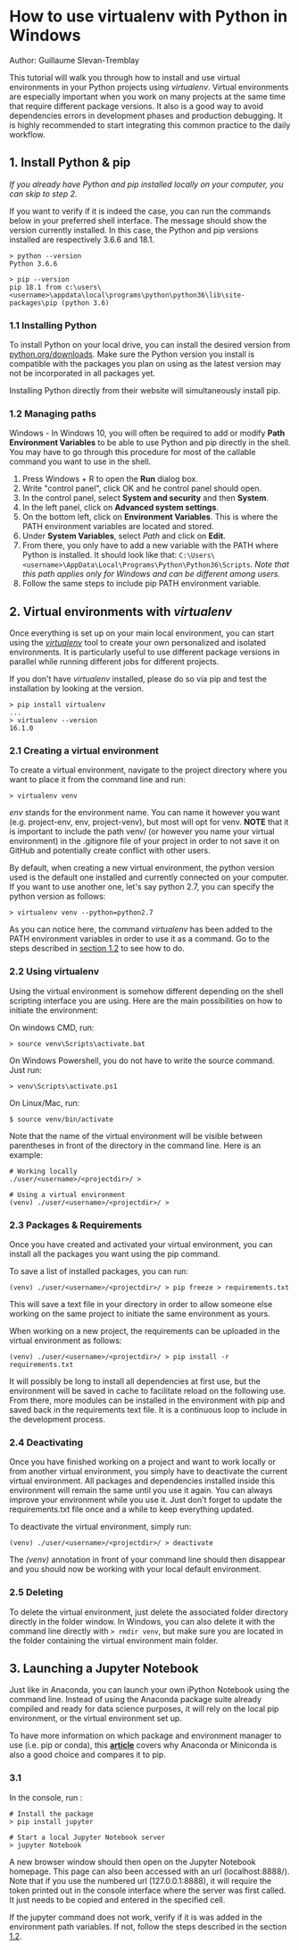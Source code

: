 # How to use virtualenv with Python in Windows

Author: Guillaume Slevan-Tremblay

This tutorial will walk you through how to install and use virtual environments in your Python projects using *virtualenv*. Virtual environments are especially important when you work on many projects at the same time that require different package versions. It also is a good way to avoid dependencies errors in development phases and production debugging. It is highly recommended to start integrating this common practice to the daily workflow.

## 1. Install Python & pip
*If you already have Python and pip installed locally on your computer, you can skip to step 2.*

If you want to verify if it is indeed the case, you can run the commands below in your preferred shell interface. The message should show the version currently installed. In this case, the Python and pip versions installed are respectively 3.6.6 and 18.1.

```
> python --version
Python 3.6.6

> pip --version
pip 18.1 from c:\users\<username>\appdata\local\programs\python\python36\lib\site-packages\pip (python 3.6)
```

### 1.1 Installing Python
To install Python on your local drive, you can install the desired version from [python.org/downloads](https://www.python.org/downloads/). Make sure the Python version you install is compatible with the packages you plan on using as the latest version may not be incorporated in all packages yet.

Installing Python directly from their website will simultaneously install pip.

### 1.2 Managing paths
Windows - In Windows 10, you will often be required to add or modify **Path Environment Variables** to be able to use Python and pip directly in the shell. You may have to go through this procedure for most of the callable command you want to use in the shell.

1. Press Windows + R to open the **Run** dialog box.
2. Write "control panel", click OK and he control panel should open.
3. In the control panel, select **System and security** and then **System**.
4. In the left panel, click on **Advanced system settings**.
5. On the bottom left, click on **Environment Variables**. This is where the PATH environment variables are located and stored.
6. Under **System Variables**, select *Path* and click on **Edit**.
7. From there, you only have to add a new variable with the PATH where Python is installed. It should look like that: ```C:\Users\<username>\AppData\Local\Programs\Python\Python36\Scripts```.
*Note that this path applies only for Windows and can be different among users.*
8. Follow the same steps to include pip PATH environment variable.

## 2. Virtual environments with *virtualenv*
Once everything is set up on your main local environment, you can start using the [*virtualenv*](https://virtualenv.pypa.io/en/latest/) tool to create your own personalized and isolated environments. It is particularly useful to use different package versions in parallel while running different jobs for different projects.

If you don't have *virtualenv* installed, please do so via pip and test the installation by looking at the version.
```
> pip install virtualenv
...
> virtualenv --version
16.1.0
```

### 2.1 Creating a virtual environment
To create a virtual environment, navigate to the project directory where you want to place it from the command line and run:
```
> virtualenv venv
```
*env* stands for the environment name. You can name it however you want (e.g. project-env, env, project-venv), but most will opt for venv. **NOTE** that it is important to include the path venv/ (or however you name your virtual environment) in the .gitignore file of your project in order to not save it on GitHub and potentially create conflict with other users.

By default, when creating a new virtual environment, the python version used is the default one installed and currently connected on your computer. If you want to use another one, let's say python 2.7, you can specify the python version as follows:
```
> virtualenv venv --python=python2.7
```
As you can notice here, the command *virtualenv* has been added to the PATH environment variables in order to use it as a command. Go to the steps described in [section 1.2](#1.2-managing-paths) to see how to do.

### 2.2 Using virtualenv
Using the virtual environment is somehow different depending on the shell scripting interface you are using. Here are the main possibilities on how to initiate the environment:

On windows CMD, run:
```
> source venv\Scripts\activate.bat
```
On Windows Powershell, you do not have to write the source command. Just run:
```
> venv\Scripts\activate.ps1
```
On Linux/Mac, run:
```
$ source venv/bin/activate
```

Note that the name of the virtual environment will be visible between parentheses in front of the directory in the command line. Here is an example:
```
# Working locally
./user/<username>/<projectdir>/ >

# Using a virtual environment
(venv) ./user/<username>/<projectdir>/ >
```

### 2.3 Packages & Requirements
Once you have created and activated your virtual environment, you can install all the packages you want using the pip command.

To save a list of installed packages, you can run:
```
(venv) ./user/<username>/<projectdir>/ > pip freeze > requirements.txt
```
This will save a text file in your directory in order to allow someone else working on the same project to initiate the same environment as yours.

When working on a new project, the requirements can be uploaded in the virtual environment as follows:
```
(venv) ./user/<username>/<projectdir>/ > pip install -r requirements.txt
```
It will possibly be long to install all dependencies at first use, but the environment will be saved in cache to facilitate reload on the following use. From there, more modules can be installed in the environment with pip and saved back in the requirements text file. It is a continuous loop to include in the development process.

### 2.4 Deactivating
Once you have finished working on a project and want to work locally or from another virtual environment, you simply have to deactivate the current virtual environment. All packages and dependencies installed inside this environment will remain the same until you use it again. You can always improve your environment while you use it. Just don't forget to update the requirements.txt file once and a while to keep everything updated.

To deactivate the virtual environment, simply run:
```
(venv) ./user/<username>/<projectdir>/ > deactivate
```
The *(venv)* annotation in front of your command line should then disappear and you should now be working with your local default environment.

### 2.5 Deleting
To delete the virtual environment, just delete the associated folder directory directly in the folder window. In Windows, you can also delete it with the command line directly with ```> rmdir venv```, but make sure you are located in the folder containing the virtual environment main folder.

## 3. Launching a Jupyter Notebook
Just like in Anaconda, you can launch your own iPython Notebook using the command line. Instead of using the Anaconda package suite already compiled and ready for data science purposes, it will rely on the local pip environment, or the virtual environment set up.

To have more information on which package and environment manager to use (i.e. pip or conda), this [**article**](https://medium.freecodecamp.org/why-you-need-python-environments-and-how-to-manage-them-with-conda-85f155f4353c?gi=f7459170850) covers why Anaconda or Miniconda is also a good choice and compares it to pip.

### 3.1
In the console, run :
```
# Install the package
> pip install jupyter

# Start a local Jupyter Notebook server
> jupyter Notebook
```
A new browser window should then open on the Jupyter Notebook homepage. This page can also been accessed with an url (localhost:8888/). Note that if you use the numbered url (127.0.0.1:8888), it will require the token printed out in the console interface where the server was first called. It just needs to be copied and entered in the specified cell.

If the jupyter command does not work, verify if it is was added in the environment path variables. If not, follow the steps described in the section [1.2](#Managing-paths).

